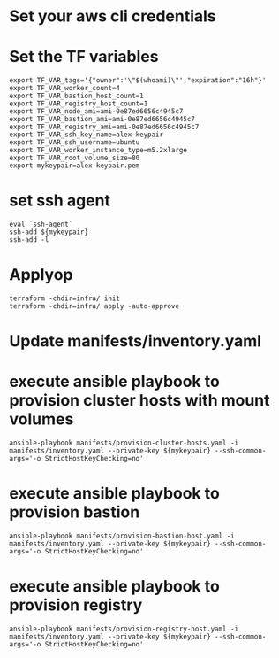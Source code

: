 # Set your aws cli credentials

# Set the TF variables
```
export TF_VAR_tags='{"owner":'\"$(whoami)\"',"expiration":"16h"}'
export TF_VAR_worker_count=4
export TF_VAR_bastion_host_count=1
export TF_VAR_registry_host_count=1
export TF_VAR_node_ami=ami-0e87ed6656c4945c7
export TF_VAR_bastion_ami=ami-0e87ed6656c4945c7
export TF_VAR_registry_ami=ami-0e87ed6656c4945c7
export TF_VAR_ssh_key_name=alex-keypair
export TF_VAR_ssh_username=ubuntu
export TF_VAR_worker_instance_type=m5.2xlarge
export TF_VAR_root_volume_size=80
export mykeypair=alex-keypair.pem
```

# set ssh agent
```
eval `ssh-agent`
ssh-add ${mykeypair}
ssh-add -l
```

# Applyop
```
terraform -chdir=infra/ init
terraform -chdir=infra/ apply -auto-approve
```

# Update manifests/inventory.yaml
# execute ansible playbook to provision cluster hosts with mount volumes
```
ansible-playbook manifests/provision-cluster-hosts.yaml -i manifests/inventory.yaml --private-key ${mykeypair} --ssh-common-args='-o StrictHostKeyChecking=no'
```

# execute ansible playbook to provision bastion
```
ansible-playbook manifests/provision-bastion-host.yaml -i manifests/inventory.yaml --private-key ${mykeypair} --ssh-common-args='-o StrictHostKeyChecking=no'
```

# execute ansible playbook to provision registry
```
ansible-playbook manifests/provision-registry-host.yaml -i manifests/inventory.yaml --private-key ${mykeypair} --ssh-common-args='-o StrictHostKeyChecking=no'
```
